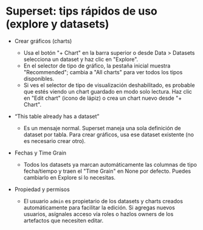 # Superset: tips rápidos de uso (explore y datasets)

- Crear gráficos (charts)
  - Usa el botón "+ Chart" en la barra superior o desde Data > Datasets selecciona un dataset y haz clic en "Explore".
  - En el selector de tipo de gráfico, la pestaña inicial muestra "Recommended"; cambia a "All charts" para ver todos los tipos disponibles.
  - Si ves el selector de tipo de visualización deshabilitado, es probable que estés viendo un chart guardado en modo solo lectura. Haz clic en "Edit chart" (icono de lápiz) o crea un chart nuevo desde "+ Chart".

- “This table already has a dataset”
  - Es un mensaje normal. Superset maneja una sola definición de dataset por tabla. Para crear gráficos, usa ese dataset existente (no es necesario crear otro).

- Fechas y Time Grain
  - Todos los datasets ya marcan automáticamente las columnas de tipo fecha/tiempo y traen el "Time Grain" en None por defecto. Puedes cambiarlo en Explore si lo necesitas.

- Propiedad y permisos
  - El usuario `admin` es propietario de los datasets y charts creados automáticamente para facilitar la edición. Si agregas nuevos usuarios, asígnales acceso vía roles o hazlos owners de los artefactos que necesiten editar.
